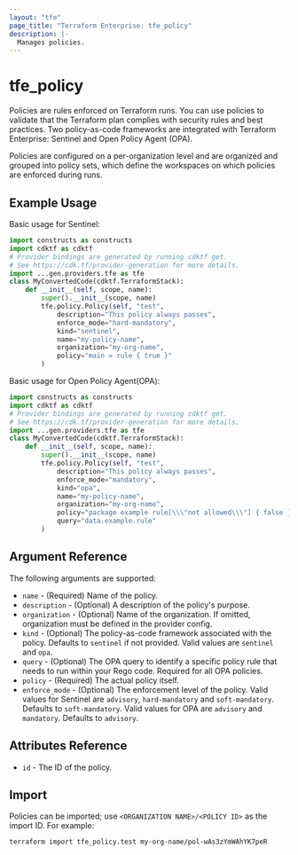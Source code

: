 ```yaml
---
layout: "tfe"
page_title: "Terraform Enterprise: tfe_policy"
description: |-
  Manages policies.
---
```


# tfe_policy

Policies are rules enforced on Terraform runs. You can use policies to validate that the Terraform plan complies with security rules and best practices.
Two policy-as-code frameworks are integrated with Terraform Enterprise: Sentinel and Open Policy Agent (OPA).

Policies are configured on a per-organization level and are organized and
grouped into policy sets, which define the workspaces on which policies are
enforced during runs.


## Example Usage

Basic usage for Sentinel:

```python
import constructs as constructs
import cdktf as cdktf
# Provider bindings are generated by running cdktf get.
# See https://cdk.tf/provider-generation for more details.
import ...gen.providers.tfe as tfe
class MyConvertedCode(cdktf.TerraformStack):
    def __init__(self, scope, name):
        super().__init__(scope, name)
        tfe.policy.Policy(self, "test",
            description="This policy always passes",
            enforce_mode="hard-mandatory",
            kind="sentinel",
            name="my-policy-name",
            organization="my-org-name",
            policy="main = rule { true }"
        )
```

Basic usage for Open Policy Agent(OPA):

```python
import constructs as constructs
import cdktf as cdktf
# Provider bindings are generated by running cdktf get.
# See https://cdk.tf/provider-generation for more details.
import ...gen.providers.tfe as tfe
class MyConvertedCode(cdktf.TerraformStack):
    def __init__(self, scope, name):
        super().__init__(scope, name)
        tfe.policy.Policy(self, "test",
            description="This policy always passes",
            enforce_mode="mandatory",
            kind="opa",
            name="my-policy-name",
            organization="my-org-name",
            policy="package example rule[\\\"not allowed\\\"] { false }",
            query="data.example.rule"
        )
```

## Argument Reference

The following arguments are supported:

* `name` - (Required) Name of the policy.
* `description` - (Optional) A description of the policy's purpose.
* `organization` - (Optional) Name of the organization. If omitted, organization must be defined in the provider config.
* `kind` - (Optional) The policy-as-code framework associated with the policy.
   Defaults to `sentinel` if not provided. Valid values are `sentinel` and `opa`.
* `query` - (Optional) The OPA query to identify a specific policy rule that
   needs to run within your Rego code. Required for all OPA policies.
* `policy` - (Required) The actual policy itself.
* `enforce_mode` - (Optional) The enforcement level of the policy. Valid
  values for Sentinel are `advisory`, `hard-mandatory` and `soft-mandatory`. Defaults
  to `soft-mandatory`. Valid values for OPA are `advisory` and `mandatory`. Defaults
  to `advisory`.

## Attributes Reference

* `id` - The ID of the policy.

## Import

Policies can be imported; use `<ORGANIZATION NAME>/<POLICY ID>` as the
import ID. For example:

```shell
terraform import tfe_policy.test my-org-name/pol-wAs3zYmWAhYK7peR
```

<!-- cache-key: cdktf-0.17.0-pre.15 input-4e8f4f5ed088f5c33fbf8a7f4f936d7ead065966966016c8c512cc7b99e8b6cf -->